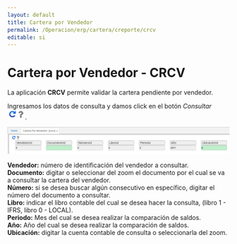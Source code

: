 ```yaml
---
layout: default
title: Cartera por Vendedor
permalink: /Operacion/erp/cartera/creporte/crcv
editable: si
---
```


# Cartera por Vendedor - CRCV

La aplicación **CRCV** permite validar la cartera pendiente por vendedor.

Ingresamos los datos de consulta y damos click en el botón _Consultar_  ![](ACTUALIZAR.png).


![](CRCV1.png)


**Vendedor:** número de identificación del vendedor a consultar.  
**Documento:** digitar o seleccionar del zoom el documento por el cual se va a consultar la cartera del vendedor.  
**Número:** si se desea buscar algún consecutivo en específico, digitar el número del documento a consultar.  
**Libro:** indicar el libro contable del cual se desea hacer la consulta, (libro 1 -  IFRS, libro 0 - LOCAL).  
**Periodo:** Mes del cual se desea realizar la comparación de saldos.  
**Año:** Año del cual se desea realizar la comparación de saldos.  
**Ubicación:** digitar la cuenta contable de consulta o seleccionarla del zoom.  


